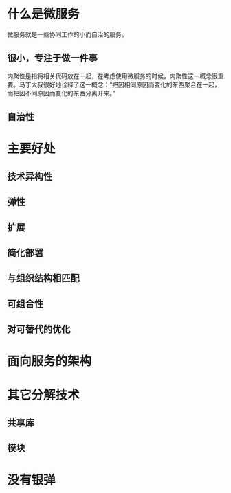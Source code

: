 # 什么是微服务 

微服务就是一些协同工作的小而自治的服务。

## 很小，专注于做一件事
内聚性是指将相关代码放在一起，在考虑使用微服务的时候，内聚性这一概念很重要。马丁大叔很好地诠释了这一概念：“把因相同原因而变化的东西聚合在一起，而把因不同原因而变化的东西分离开来。”
## 自治性

# 主要好处

## 技术异构性

## 弹性

## 扩展

## 简化部署

## 与组织结构相匹配

## 可组合性

## 对可替代的优化

# 面向服务的架构

# 其它分解技术

## 共享库

## 模块

# 没有银弹
